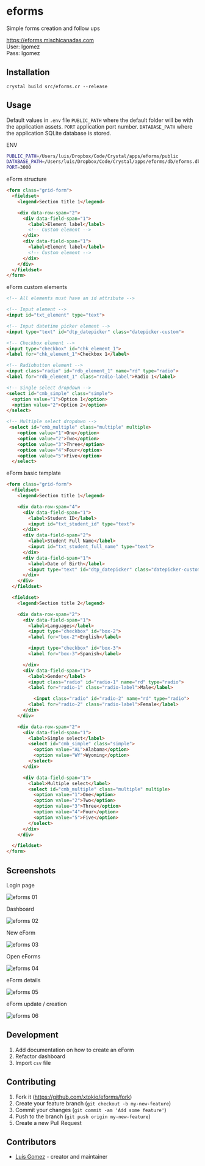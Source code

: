 # eforms

Simple forms creation and follow ups

https://eforms.mischicanadas.com <br>
User: lgomez <br>
Pass: lgomez <br>

## Installation

```crystal
crystal build src/eforms.cr --release
```

## Usage

Default values in `.env` file
`PUBLIC_PATH`   where the default folder will be with the application assets.
`PORT`          application port number.
`DATABASE_PATH` where the application SQLite database is stored.

ENV
```bash
PUBLIC_PATH=/Users/luis/Dropbox/Code/Crystal/apps/eforms/public
DATABASE_PATH=/Users/luis/Dropbox/Code/Crystal/apps/eforms/db/eforms.db
PORT=3000
```
eForm structure
```html
<form class="grid-form">          
  <fieldset>
    <legend>Section title 1</legend>

    <div data-row-span="2">
      <div data-field-span="1">
        <label>Element label</label>
        <!-- Custom element -->
      </div>
      <div data-field-span="1">
        <label>Element label</label>
        <!-- Custom element -->
      </div>
    </div>
  </fieldset>
</form>
```

eForm custom elements
```html
<!-- All elements must have an id attribute -->

<!-- Input element -->
<input id="txt_element" type="text">

<!-- Input datetime picker element -->
<input type="text" id="dtp_datepicker" class="datepicker-custom">

<!-- Checkbox element -->
<input type="checkbox" id="chk_element_1">
<label for="chk_element_1">Checkbox 1</label>

<!-- Radiobutton element -->
<input class="radio" id="rdb_element_1" name="rd" type="radio">
<label for="rdb_element_1" class="radio-label">Radio 1</label>

<!-- Single select dropdown -->
<select id="cmb_simple" class="simple">
  <option value="1">Option 1</option>
  <option value="2">Option 2</option>
</select>

<!-- Multiple select dropdown -->
 <select id="cmb_multiple" class="multiple" multiple>
    <option value="1">One</option>
    <option value="2">Two</option>
    <option value="3">Three</option>
    <option value="4">Four</option>
    <option value="5">Five</option>
  </select>

```

eForm basic template
```html
<form class="grid-form">          
  <fieldset>
    <legend>Section title 1</legend>

    <div data-row-span="4">
      <div data-field-span="1">
        <label>Student ID</label>
        <input id="txt_student_id" type="text">
      </div>
      <div data-field-span="2">
        <label>Student Full Name</label>
        <input id="txt_student_full_name" type="text">
      </div>
      <div data-field-span="1">
        <label>Date of Birth</label>
        <input type="text" id="dtp_datepicker" class="datepicker-custom">
      </div>
    </div>
  </fieldset>

  <fieldset>
    <legend>Section title 2</legend>

    <div data-row-span="2">
      <div data-field-span="1">
        <label>Languages</label>
        <input type="checkbox" id="box-2">
        <label for="box-2">English</label>

        <input type="checkbox" id="box-3">
        <label for="box-3">Spanish</label>

      </div>
      <div data-field-span="1">
        <label>Gender</label>
        <input class="radio" id="radio-1" name="rd" type="radio">
        <label for="radio-1" class="radio-label">Male</label>

          <input class="radio" id="radio-2" name="rd" type="radio">
        <label for="radio-2" class="radio-label">Female</label>
      </div>
    </div>

    <div data-row-span="2">
      <div data-field-span="1">
        <label>Simple select</label>
        <select id="cmb_simple" class="simple">
          <option value="AL">Alabama</option>
          <option value="WY">Wyoming</option>
        </select>
      </div>

      <div data-field-span="1">
        <label>Multiple select</label>
        <select id="cmb_multiple" class="multiple" multiple>
          <option value="1">One</option>
          <option value="2">Two</option>
          <option value="3">Three</option>
          <option value="4">Four</option>
          <option value="5">Five</option>
        </select>
      </div>
    </div>

  </fieldset>
</form>
```

## Screenshots

Login page

![eforms 01](screenshots/screenshot_01.png)

Dashboard

![eforms 02](screenshots/screenshot_02.png)

New eForm

![eforms 03](screenshots/screenshot_03.png)

Open eForms

![eforms 04](screenshots/screenshot_04.png)

eForm details

![eforms 05](screenshots/screenshot_05.png)

eForm update / creation

![eforms 06](screenshots/screenshot_06.png)

## Development

1. Add documentation on how to create an eForm
2. Refactor dashboard
3. Import `csv` file

## Contributing

1. Fork it (<https://github.com/xtokio/eforms/fork>)
2. Create your feature branch (`git checkout -b my-new-feature`)
3. Commit your changes (`git commit -am 'Add some feature'`)
4. Push to the branch (`git push origin my-new-feature`)
5. Create a new Pull Request

## Contributors

- [Luis Gomez](https://github.com/xtokio) - creator and maintainer
